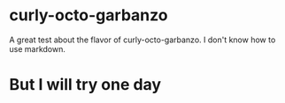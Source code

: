 # curly-octo-garbanzo
A great test about the flavor of curly-octo-garbanzo.
I don't know how to use markdown.
# But I will try one day
